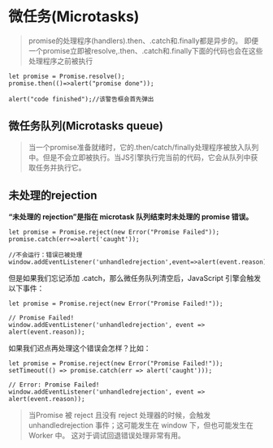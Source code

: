 # 微任务(Microtasks)
> promise的处理程序(handlers).then、.catch和.finally都是异步的。
> 即便一个promise立即被resolve,.then、.catch和.finally下面的代码也会在这些处理程序之前被执行

```
let promise = Promise.resolve();
promise.then(()=>alert("promise done"));

alert("code finished");//该警告框会首先弹出
```

## 微任务队列(Microtasks queue)
> 当一个promise准备就绪时，它的.then/catch/finally处理程序被放入队列中。但是不会立即被执行。当JS引擎执行完当前的代码，它会从队列中获取任务并执行它。

## 未处理的rejection
**“未处理的 rejection”是指在 microtask 队列结束时未处理的 promise 错误。**

```
let promise = Promise.reject(new Error("Promise Failed"));
promise.catch(err=>alert('caught'));

//不会运行：错误已被处理
window.addEventListener('unhandledrejection',event=>alert(event.reason));
```
但是如果我们忘记添加 .catch，那么微任务队列清空后，JavaScript 引擎会触发以下事件：
```
let promise = Promise.reject(new Error("Promise Failed!"));

// Promise Failed!
window.addEventListener('unhandledrejection', event => alert(event.reason));
```
如果我们迟点再处理这个错误会怎样？比如：
```
let promise = Promise.reject(new Error("Promise Failed!"));
setTimeout(() => promise.catch(err => alert('caught')));

// Error: Promise Failed!
window.addEventListener('unhandledrejection', event => alert(event.reason));
```

> 当Promise 被 reject 且没有 reject 处理器的时候，会触发 unhandledrejection 事件；这可能发生在 window 下，但也可能发生在 Worker 中。 这对于调试回退错误处理非常有用。